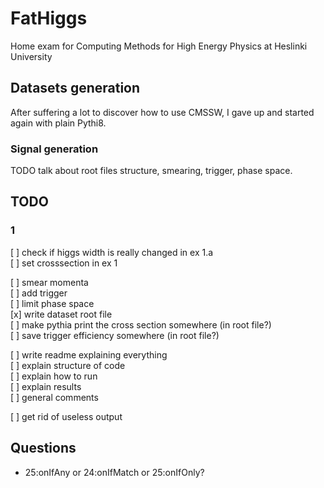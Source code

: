 # FatHiggs
Home exam for Computing Methods for High Energy Physics at Heslinki University

## Datasets generation

After suffering a lot to discover how to use CMSSW, I gave up and started again
with plain Pythi8.

### Signal generation

TODO talk about root files structure, smearing, trigger, phase space.


## TODO

### 1

[ ] check if higgs width is really changed in ex 1.a  
[ ] set crosssection in ex 1  

[ ] smear momenta  
[ ] add trigger  
[ ] limit phase space  
[x] write dataset root file  
[ ] make pythia print the cross section somewhere (in root file?)  
[ ] save trigger efficiency somewhere (in root file?)  

[ ] write readme explaining everything  
  [ ] explain structure of code  
  [ ] explain how to run  
  [ ] explain results  
  [ ] general comments  

[ ] get rid of useless output  

## Questions

* 25:onIfAny or 24:onIfMatch or 25:onIfOnly?

